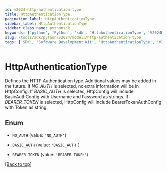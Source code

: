 ```yaml
---
id: v2024-http-authentication-type
title: HttpAuthenticationType
pagination_label: HttpAuthenticationType
sidebar_label: HttpAuthenticationType
sidebar_class_name: pythonsdk
keywords: ['python', 'Python', 'sdk', 'HttpAuthenticationType', 'V2024HttpAuthenticationType'] 
slug: /tools/sdk/python/v2024/models/http-authentication-type
tags: ['SDK', 'Software Development Kit', 'HttpAuthenticationType', 'V2024HttpAuthenticationType']
---
```


# HttpAuthenticationType

Defines the HTTP Authentication type. Additional values may be added in the future.  If *NO_AUTH* is selected, no extra information will be in HttpConfig.  If *BASIC_AUTH* is selected, HttpConfig will include BasicAuthConfig with Username and Password as strings.  If *BEARER_TOKEN* is selected, HttpConfig will include BearerTokenAuthConfig with Token as string.

## Enum

* `NO_AUTH` (value: `'NO_AUTH'`)

* `BASIC_AUTH` (value: `'BASIC_AUTH'`)

* `BEARER_TOKEN` (value: `'BEARER_TOKEN'`)

[[Back to top]](#) 

